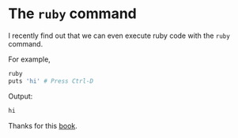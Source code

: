 # The `ruby` command

I recently find out that we can even execute ruby code with the `ruby` command.

For example,

```sh
ruby
puts 'hi' # Press Ctrl-D
```

Output:
```sh
hi
```

Thanks for this [book](https://github.com/ro31337/rubyisforfun).
